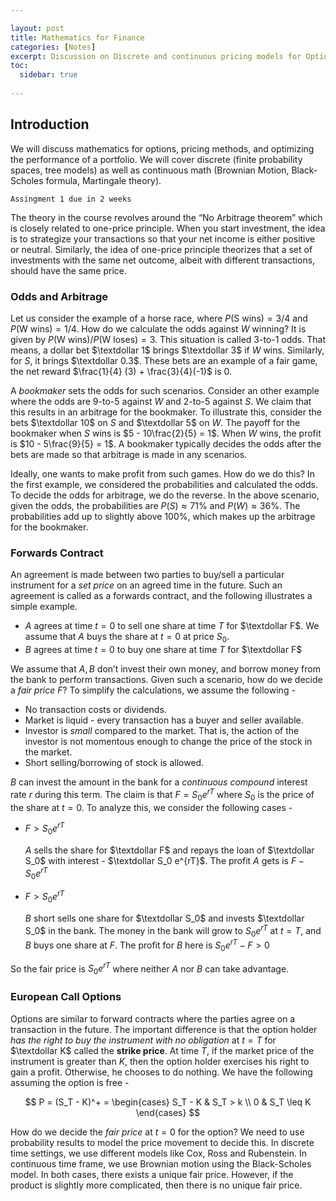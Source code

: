 ```yaml
---

layout: post
title: Mathematics for Finance
categories: [Notes]
excerpt: Discussion on Discrete and continuous pricing models for Options, No-arbitrage pricing and the mathematics involved.
toc: 
  sidebar: true
  
---
```

## Introduction

We will discuss mathematics for options, pricing methods, and optimizing the performance of a portfolio. We will cover discrete (finite probability spaces, tree models) as well as continuous math (Brownian Motion, Black-Scholes formula, Martingale theory).

`Assingment 1 due in 2 weeks` 

The theory in the course revolves around the “No Arbitrage theorem” which is closely related to one-price principle. When you start investment, the idea is to strategize your transactions so that your net income is either positive or neutral. Similarly, the idea of one-price principle theorizes that a set of investments with the same net outcome, albeit with different transactions, should have the same price.

### Odds and Arbitrage

Let us consider the example of a horse race, where $P(\text {S wins}) = 3/4$ and $P(\text{W wins}) = 1/4$. How do we calculate the odds against $W$ winning? It is given by $P(\text{W wins})/P(\text{W loses}) = 3$. This situation is called $3\text{-to-}1$ odds. That means, a dollar bet $\textdollar 1$ brings $\textdollar 3$ if $W$ wins. Similarly, for $S$, it brings $\textdollar 0.3$. These bets are an example of a fair game, the net reward $\frac{1}{4} (3) + \frac{3}{4}(-1)$ is $0$.

A *bookmaker* sets the odds for such scenarios. Consider an other example where the odds are $9\text{-to-}5$ against $W$ and $2\text{-to-}5$ against $S$. We claim that this results in an arbitrage for the bookmaker. To illustrate this, consider the bets $\textdollar 10$ on $S$ and $\textdollar 5$ on $W$.  The payoff for the bookmaker when $S$ wins is $5 - 10\frac{2}{5} = 1$.  When $W$ wins, the profit is $10 - 5\frac{9}{5} = 1$. A bookmaker typically decides the odds after the bets are made so that arbitrage is made in any scenarios. 

Ideally, one wants to make profit from such games. How do we do this? In the first example, we considered the probabilities and calculated the odds. To decide the odds for arbitrage, we do the reverse. In the above scenario, given the odds, the probabilities are $P(S) \approx 71\%$ and $P(W) \approx 36\%$. The probabilities add up to slightly above $100\%$, which makes up the arbitrage for the bookmaker.

### Forwards Contract

An agreement is made between two parties to buy/sell a particular instrument for a *set price* on an agreed time in the future. Such an agreement is called as a forwards contract, and the following illustrates a simple example.

- $A$ agrees at time $t = 0$ to sell one share at time $T$ for $\textdollar F$. We assume that $A$ buys the share at $t = 0$ at price $S_0$.
- $B$ agrees at time $t = 0$ to buy one share at time $T$ for $\textdollar F$

We assume that $A, B$ don’t invest their own money, and borrow money from the bank to perform transactions. Given such a scenario, how do we decide a *fair price* $F$? To simplify the calculations, we assume the following -

- No transaction costs or dividends.
- Market is liquid - every transaction has a buyer and seller available.
- Investor is *small* compared to the market. That is, the action of the investor is not momentous enough to change the price of the stock in the market.
- Short selling/borrowing of stock is allowed.

$B$ can invest the amount in the bank for a *continuous compound* interest rate $r$ during this term. The claim is that $F = S_0 e^{rT}$ where $S_0$ is the price of the share at $t = 0$.  To analyze this, we consider the following cases -

- $F > S_0 e^{rT}$
    
    $A$ sells the share for $\textdollar F$ and repays the loan of $\textdollar S_0$ with interest - $\textdollar S_0 e^{rT}$. The profit $A$ gets is $F - S_0 e^{rT}$
    
- $F > S_0e^{rT}$
    
    $B$ short sells one share for $\textdollar  S_0$ and invests $\textdollar S_0$ in the bank. The money in the bank will grow to $S_0 e^{rT}$ at $t = T$, and $B$ buys one share at $F$. The profit for $B$ here is $S_0 e^{rT} - F > 0$
    

So the fair price is $S_0 e^{rT}$ where neither $A$ nor $B$ can take advantage.

### European Call Options

Options are similar to forward contracts where the parties agree on a transaction in the future. The important difference is that the option holder *has the right to buy the instrument with no obligation* at $t = T$ for $\textdollar K$ called the **strike price**. At time $T$, if the market price of the instrument is greater than $K$, then the option holder exercises his right to gain a profit. Otherwise, he chooses to do nothing. We have the following assuming the option is free -

$$
P = (S_T - K)^+ = \begin{cases} 
  S_T - K & S_T > k \\
  0 & S_T \leq K
\end{cases}
$$

How do we decide the *fair price* at $t = 0$ for the option? We need to use probability results to model the price movement to decide this. In discrete time settings, we use different models like Cox, Ross and Rubenstein. In continuous time frame, we use Brownian motion using the Black-Scholes model. In both cases, there exists a unique fair price. However, if the product is slightly more complicated, then there is no unique fair price.

